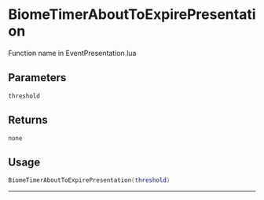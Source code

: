 # BiomeTimerAboutToExpirePresentation
Function name in EventPresentation.lua
## Parameters
`threshold`
## Returns
`none`
## Usage
```lua
BiomeTimerAboutToExpirePresentation(threshold)
```
---
